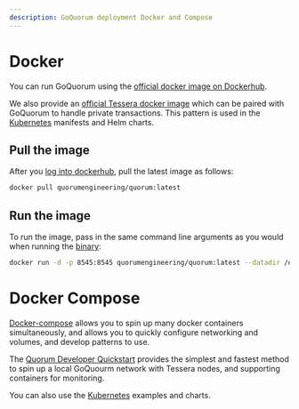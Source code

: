 ```yaml
---
description: GoQuorum deployment Docker and Compose
---
```


# Docker

You can run GoQuorum using the [official docker image on Dockerhub](https://hub.docker.com/r/quorumengineering/quorum).

We also provide an [official Tessera docker image](https://hub.docker.com/r/quorumengineering/tessera) which
can be paired with GoQuorum to handle private transactions. This pattern is used in the [Kubernetes](./Kubernetes.md) manifests
and Helm charts.

## Pull the image

After you [log into dockerhub](https://docs.docker.com/engine/reference/commandline/login/), pull the latest image
as follows:

```bash
docker pull quorumengineering/quorum:latest
```

## Run the image

To run the image, pass in the same command line arguments as you would when running the [binary](Binaries.md):

```bash
docker run -d -p 8545:8545 quorumengineering/quorum:latest --datadir /data --http --http.addr 0.0.0.0 --http.port 8545 ...
```

# Docker Compose

[Docker-compose](https://docs.docker.com/compose/) allows you to spin up many docker containers simultaneously,
and allows you to quickly configure networking and volumes, and develop patterns to use.

The [Quorum Developer Quickstart](../Tutorials/Quorum-Dev-Quickstart/Using-the-Quickstart.md) provides the
simplest and fastest method to spin up a local GoQuourm network with Tessera nodes, and supporting containers
for monitoring.

You can also use the [Kubernetes](./Kubernetes.md) examples and charts.
